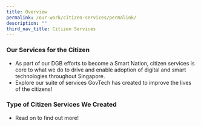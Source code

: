 ```yaml
---
title: Overview
permalink: /our-work/citizen-services/permalink/
description: ""
third_nav_title: Citizen Services
---
```

 ### **Our Services for the Citizen**

* As part of our DGB efforts to become a Smart Nation, citizen services is core to what we do to drive and enable adoption of digital and smart technologies throughout Singapore. 
* Explore our suite of services GovTech has created to improve the lives of the citizens!

 ### **Type of Citizen Services We Created**
 
 * Read on to find out more!